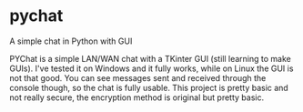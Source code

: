 # pychat
A simple chat in Python with GUI

PYChat is a simple LAN/WAN chat with a TKinter GUI (still learning to make GUIs).
I've tested it on Windows and it fully works, while on Linux the GUI is not that good.
You can see messages sent and received through the console though, so the chat is fully usable.
This project is pretty basic and not really secure, the encryption method is original but pretty basic.
